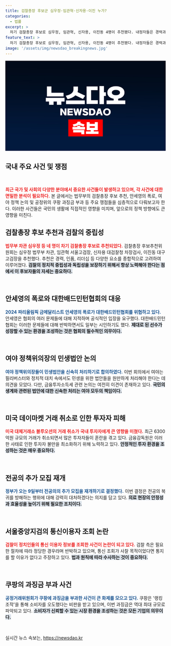 ```yaml
---
title: 검찰총장 후보군 심우정·임관혁·신자용·이진 누가?
categories:
  - 법률
excerpt: >
  차기 검찰총장 후보로 심우정, 임관혁, 신자용, 이진동 4명이 추천됐다. 내정자들은 경력과 능력, 정치적 중립성을 갖춘 인물들로 구성되어, 검찰 조직의 안정적 운영을 기대하게 한다.
feature_text: >
  차기 검찰총장 후보로 심우정, 임관혁, 신자용, 이진동 4명이 추천됐다. 내정자들은 경력과 능력, 정치적 중립성을 갖춘 인물들로 구성되어, 검찰 조직의 안정적 운영을 기대하게 한다.
image: '/assets/img/newsdao_breakingnews.jpg'
---
```


<p><img src="/assets/img/newsdao_breakingnews.jpg" alt="ontimetimes 속보" /></p>

<h2 data-ke-size="size26">국내 주요 사건 및 쟁점</h2>

<p data-ke-size="size16">&nbsp;</p>

<p><b><span style="color: #ee2323;">최근 국가 및 사회의 다양한 분야에서 중요한 사건들이 발생하고 있으며, 각 사건에 대한 면밀한 분석이 필요하다.</span></b> 본 글에서는 법무부의 검찰총장 후보 추천, 안세영의 폭로, 여야 정책 논의 및 공정위의 쿠팡 과징금 부과 등 주요 쟁점들을 심층적으로 다뤄보고자 한다. 이러한 사건들은 국민의 생활에 직접적인 영향을 미치며, 앞으로의 정책 방향에도 큰 영향을 미친다.</p>

<h2 data-ke-size="size26">검찰총장 후보 추천과 검찰의 중립성</h2>

<p><b><span style="color: #ee2323;">법무부 차관 심우정 등 네 명이 차기 검찰총장 후보로 추천되었다.</span></b> 검찰총장 후보추천위원회는 심우정 법무부 차관, 임관혁 서울고검장, 신자용 대검찰청 차장검사, 이진동 대구고검장을 추천했다. 추천은 경력, 인품, 리더십 등 다양한 요소를 종합적으로 고려하여 이루어졌다. <b><span style="background-color: #21538527;">검찰의 정치적 중립성과 독립성을 보장하기 위해서 항상 노력해야 한다는 점에서 이 후보자들의 자세는 중요하다.</span></b></p>

<p data-ke-size="size16">&nbsp;</p>

<h2 data-ke-size="size26">안세영의 폭로와 대한배드민턴협회의 대응</h2>

<p><b><span style="color: #1a5490;">2024 파리올림픽 금메달리스트 안세영의 폭로가 대한배드민턴협회를 위협하고 있다.</span></b> 안세영은 협회의 여러 문제들에 대해 지적하며 공식적인 입장을 요구했다. 대한배드민턴협회는 이러한 문제들에 대해 반박하면서도 일부는 시인하기도 했다. <b><span style="background-color: #21538527;">제대로 된 선수가 성장할 수 있는 환경을 조성하는 것은 협회의 필수적인 의무이다.</span></b></p>

<p data-ke-size="size16">&nbsp;</p>

<h2 data-ke-size="size26">여야 정책위의장의 민생법안 논의</h2>

<p><b><span style="color: #1a5490;">여야 정책위의장들이 민생법안을 신속히 처리하기로 합의하였다.</span></b> 이번 회의에서 여야는 필리버스터와 정치적 대치 속에서도 민생을 위한 법안들을 원만하게 처리해야 한다는 데 의견을 모았다. 다만, 금융투자소득세 관련 논의는 여전히 이견이 존재하고 있다. <b><span style="background-color: #21538527;">국민의 생계와 관련된 법안에 대한 신속한 처리는 여야 모두의 책임이다.</span></b></p>

<p data-ke-size="size16">&nbsp;</p>

<h2 data-ke-size="size26">미국 데이마켓 거래 취소로 인한 투자자 피해</h2>

<p><b><span style="color: #ee2323;">미국 대체거래소 블루오션의 거래 취소가 국내 투자자에게 큰 영향을 미쳤다.</span></b> 최근 6300억원 규모의 거래가 취소되면서 많은 투자자들이 혼란을 겪고 있다. 금융감독원은 이러한 사태로 인한 투자자 불만을 최소화하기 위해 노력하고 있다. <b><span style="background-color: #21538527;">안정적인 투자 환경을 조성하는 것은 매우 중요하다.</span></b></p>

<p data-ke-size="size16">&nbsp;</p>

<h2 data-ke-size="size26">전공의 추가 모집 재개</h2>

<p><b><span style="color: #1a5490;">정부가 오는 9일부터 전공의의 추가 모집을 재개하기로 결정했다.</span></b> 이번 결정은 전공의 복귀를 방해하는 행위에 대해 강력히 대처하겠다는 의지를 담고 있다. <b><span style="background-color: #21538527;">의료 현장의 안정성과 효율성을 높이기 위해 필요한 조치이다.</span></b></p>

<p data-ke-size="size16">&nbsp;</p>

<h2 data-ke-size="size26">서울중앙지검의 통신이용자 조회 논란</h2>

<p><b><span style="color: #ee2323;">검찰이 정치인들의 통신 이용자 정보를 조회한 사건이 논란이 되고 있다.</span></b> 검찰 측은 필요한 절차에 따라 정당한 경우라며 반박하고 있으며, 통신 조회가 사찰 목적이었다면 통지를 할 이유가 없다고 주장하고 있다. <b><span style="background-color: #21538527;">법과 원칙에 따라 수사하는 것이 중요하다.</span></b></p>

<p data-ke-size="size16">&nbsp;</p>

<h2 data-ke-size="size26">쿠팡의 과징금 부과 사건</h2>

<p><b><span style="color: #1a5490;">공정거래위원회가 쿠팡에 과징금을 부과한 사건이 큰 화제를 모으고 있다.</span></b> 쿠팡은 '랭킹조작'을 통해 소비자를 오도했다는 비판을 받고 있으며, 이번 과징금은 역대 최대 규모로 파악되고 있다. <b><span style="background-color: #21538527;">소비자가 신뢰할 수 있는 시장 환경을 조성하는 것은 모든 기업의 의무이다.</span></b></p>

<p data-ke-size="size16">&nbsp;</p>
실시간 뉴스 속보는, <a href="https://newsdao.kr" rel="dofollow">https://newsdao.kr</a>


